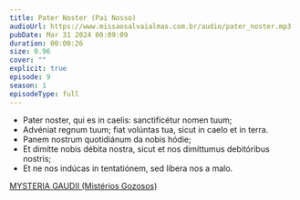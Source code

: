 ```yaml
---
title: Pater Noster (Pai Nosso)
audioUrl: https://www.missaosalvaialmas.com.br/audio/pater_noster.mp3
pubDate: Mar 31 2024 00:09:09
duration: 00:00:26
size: 0.96
cover: ""
explicit: true
episode: 9
season: 1
episodeType: full
---
```


  - Pater noster, qui es in caelis: sanctificétur nomen tuum;
  - Advéniat regnum tuum; fiat volúntas tua, sicut in caelo et in terra.
  - Panem nostrum quotidiánum da nobis hódie;
  - Et dimítte nobis débita nostra, sicut et nos dimíttumus debitóribus nostris;
  - Et ne nos indúcas in tentatiónem, sed líbera nos a malo.

<div class="text-center mt-16">
  <a class="btn btn-accent mt-9" href="/episode/07post">MYSTERIA GAUDII (Mistérios Gozosos)</a>
</div>